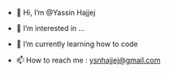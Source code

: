 - 👋 Hi, I’m @Yassin Hajjej
- 👀 I’m interested in ...
- 🌱 I’m currently learning how to code 

- 📫 How to reach me : ysnhajjej@gmail.com

<!---
Yassin is a ✨ special ✨ repository because its `README.md` (this file) appears on your GitHub profile.
You can click the Preview link to take a look at your changes.
--->
